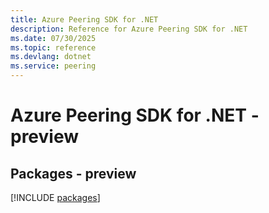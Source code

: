 ```yaml
---
title: Azure Peering SDK for .NET
description: Reference for Azure Peering SDK for .NET
ms.date: 07/30/2025
ms.topic: reference
ms.devlang: dotnet
ms.service: peering
---
```

# Azure Peering SDK for .NET - preview
## Packages - preview
[!INCLUDE [packages](peering-index.md)]